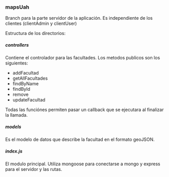 ### mapsUah
Branch para la parte servidor de la aplicación. Es independiente de los clientes (clientAdmin y clientUser)

Estructura de los directorios:

##### controllers

Contiene el controlador para las facultades. 
Los metodos publicos son los siguientes:
* addFacultad
* getAllFacultades
* findByName
* findById
* remove
* updateFacultad

Todas las funciónes permiten pasar un callback que se ejecutara al finalizar la llamada.

##### models

Es el modelo de datos que describe la facultad en el formato geoJSON.

##### index.js

El modulo principal. Utiliza mongoose para conectarse a mongo y express para el servidor y las rutas.
